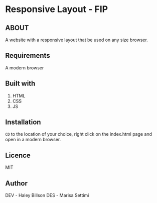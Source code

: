 # Responsive Layout - FIP

## ABOUT

A website with a responsive layout that be used on any size browser.

## Requirements 

A modern browser

## Built with

1. HTML
2. CSS
3. JS

## Installation

`CD` to the location of your choice, right click on the index.html page and open in a modern browser.

## Licence 

MIT

## Author

DEV - Haley Billson
DES - Marisa Settimi